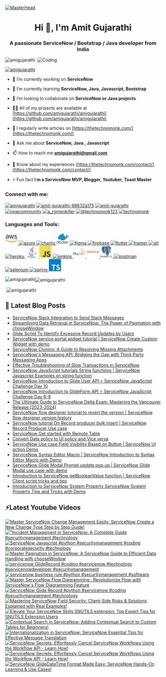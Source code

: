 
[![MasterHead](https://i.gifer.com/origin/22/22657b8a577f858827c5d46dac32cf53.gif)](https://amigujarathi.io)

<h1 align="center">Hi 👋, I'm Amit Gujarathi</h1>
<h3 align="center">A passionate ServiceNow / Bootstrap / Java developer from India</h3>
<img align="right" alt="Coding" width="400" src="https://cdn.filestackcontent.com/efbSR18hT5uRKuo0zoMA">

<p align="left"> <img src="https://komarev.com/ghpvc/?username=amigujarathi&label=Profile%20views&color=0e75b6&style=flat" alt="amigujarathi" /> </p>

<p align="left"> <a href="https://twitter.com/amigujarathi" target="blank"><img src="https://img.shields.io/twitter/follow/amigujarathi?logo=twitter&style=for-the-badge" alt="amigujarathi" /></a> </p>

- 🔭 I’m currently working on **ServiceNow**

- 🌱 I’m currently learning **ServiceNow, Java, Javascript, Bootstrap**

- 👯 I’m looking to collaborate on **ServiceNow or Java projects**

- 👨‍💻 All of my projects are available at [https://github.com/amigujarathi/amigujarathi](https://github.com/amigujarathi/amigujarathi)

- 📝 I regularly write articles on [https://thetechnomonk.com/](https://thetechnomonk.com/)

- 💬 Ask me about **ServiceNow, Java , Javascript**

- 📫 How to reach me **amigujarathi@gmail.com**

- 📄 Know about my experiences [https://thetechnomonk.com/contact/](https://thetechnomonk.com/contact/)

- ⚡ Fun fact **I m a ServiceNow MVP, Blogger, Youtuber, Toast Master**

<h3 align="left">Connect with me:</h3>
<p align="left">
<a href="https://twitter.com/amigujarathi" target="blank"><img align="center" src="https://raw.githubusercontent.com/rahuldkjain/github-profile-readme-generator/master/src/images/icons/Social/twitter.svg" alt="amigujarathi" height="30" width="40" /></a>
<a href="https://linkedin.com/in/amit-gujarathi-98632a175" target="blank"><img align="center" src="https://raw.githubusercontent.com/rahuldkjain/github-profile-readme-generator/master/src/images/icons/Social/linked-in-alt.svg" alt="amit-gujarathi-98632a175" height="30" width="40" /></a>
<a href="https://stackoverflow.com/users/amit-gujarathi" target="blank"><img align="center" src="https://raw.githubusercontent.com/rahuldkjain/github-profile-readme-generator/master/src/images/icons/Social/stack-overflow.svg" alt="amit-gujarathi" height="30" width="40" /></a>
<a href="https://www.servicenow.com/community/user/viewprofilepage/user-id/265565" target="blank"><img align="center" src="https://raw.githubusercontent.com/rahuldkjain/github-profile-readme-generator/master/src/images/icons/Social/codesandbox.svg" alt="nowcommunity" height="30" width="40" /></a>
<a href="https://instagram.com/a_romeokiller" target="blank"><img align="center" src="https://raw.githubusercontent.com/rahuldkjain/github-profile-readme-generator/master/src/images/icons/Social/instagram.svg" alt="a_romeokiller" height="30" width="40" /></a>
<a href="https://medium.com/@technomonk123" target="blank"><img align="center" src="https://raw.githubusercontent.com/rahuldkjain/github-profile-readme-generator/master/src/images/icons/Social/medium.svg" alt="@technomonk123" height="30" width="40" /></a>
<a href="https://www.youtube.com/c/technomonk" target="blank"><img align="center" src="https://raw.githubusercontent.com/rahuldkjain/github-profile-readme-generator/master/src/images/icons/Social/youtube.svg" alt="technomonk" height="30" width="40" /></a>
</p>

<h3 align="left">Languages and Tools:</h3>
<p align="left"> <a href="https://aws.amazon.com" target="_blank" rel="noreferrer"> <img src="https://raw.githubusercontent.com/devicons/devicon/master/icons/amazonwebservices/amazonwebservices-original-wordmark.svg" alt="aws" width="40" height="40"/> </a> <a href="https://azure.microsoft.com/en-in/" target="_blank" rel="noreferrer"> <img src="https://www.vectorlogo.zone/logos/microsoft_azure/microsoft_azure-icon.svg" alt="azure" width="40" height="40"/> </a> <a href="https://www.chartjs.org" target="_blank" rel="noreferrer"> <img src="https://www.chartjs.org/media/logo-title.svg" alt="chartjs" width="40" height="40"/> </a> <a href="https://www.docker.com/" target="_blank" rel="noreferrer"> <img src="https://raw.githubusercontent.com/devicons/devicon/master/icons/docker/docker-original-wordmark.svg" alt="docker" width="40" height="40"/> </a> <a href="https://www.figma.com/" target="_blank" rel="noreferrer"> <img src="https://www.vectorlogo.zone/logos/figma/figma-icon.svg" alt="figma" width="40" height="40"/> </a> <a href="https://firebase.google.com/" target="_blank" rel="noreferrer"> <img src="https://www.vectorlogo.zone/logos/firebase/firebase-icon.svg" alt="firebase" width="40" height="40"/> </a> <a href="https://flutter.dev" target="_blank" rel="noreferrer"> <img src="https://www.vectorlogo.zone/logos/flutterio/flutterio-icon.svg" alt="flutter" width="40" height="40"/> </a> <a href="https://www.framer.com/" target="_blank" rel="noreferrer"> <img src="https://www.vectorlogo.zone/logos/framer/framer-icon.svg" alt="framer" width="40" height="40"/> </a> <a href="https://git-scm.com/" target="_blank" rel="noreferrer"> <img src="https://www.vectorlogo.zone/logos/git-scm/git-scm-icon.svg" alt="git" width="40" height="40"/> </a> <a href="https://heroku.com" target="_blank" rel="noreferrer"> <img src="https://www.vectorlogo.zone/logos/heroku/heroku-icon.svg" alt="heroku" width="40" height="40"/> </a> <a href="https://www.java.com" target="_blank" rel="noreferrer"> <img src="https://raw.githubusercontent.com/devicons/devicon/master/icons/java/java-original.svg" alt="java" width="40" height="40"/> </a> <a href="https://developer.mozilla.org/en-US/docs/Web/JavaScript" target="_blank" rel="noreferrer"> <img src="https://raw.githubusercontent.com/devicons/devicon/master/icons/javascript/javascript-original.svg" alt="javascript" width="40" height="40"/> </a> <a href="https://www.jenkins.io" target="_blank" rel="noreferrer"> <img src="https://www.vectorlogo.zone/logos/jenkins/jenkins-icon.svg" alt="jenkins" width="40" height="40"/> </a> <a href="https://www.mysql.com/" target="_blank" rel="noreferrer"> <img src="https://raw.githubusercontent.com/devicons/devicon/master/icons/mysql/mysql-original-wordmark.svg" alt="mysql" width="40" height="40"/> </a> <a href="https://www.oracle.com/" target="_blank" rel="noreferrer"> <img src="https://raw.githubusercontent.com/devicons/devicon/master/icons/oracle/oracle-original.svg" alt="oracle" width="40" height="40"/> </a> <a href="https://www.postgresql.org" target="_blank" rel="noreferrer"> <img src="https://raw.githubusercontent.com/devicons/devicon/master/icons/postgresql/postgresql-original-wordmark.svg" alt="postgresql" width="40" height="40"/> </a> <a href="https://postman.com" target="_blank" rel="noreferrer"> <img src="https://www.vectorlogo.zone/logos/getpostman/getpostman-icon.svg" alt="postman" width="40" height="40"/> </a> <a href="https://www.selenium.dev" target="_blank" rel="noreferrer"> <img src="https://raw.githubusercontent.com/detain/svg-logos/780f25886640cef088af994181646db2f6b1a3f8/svg/selenium-logo.svg" alt="selenium" width="40" height="40"/> </a> <a href="https://spring.io/" target="_blank" rel="noreferrer"> <img src="https://www.vectorlogo.zone/logos/springio/springio-icon.svg" alt="spring" width="40" height="40"/> </a> <a href="https://www.typescriptlang.org/" target="_blank" rel="noreferrer"> <img src="https://raw.githubusercontent.com/devicons/devicon/master/icons/typescript/typescript-original.svg" alt="typescript" width="40" height="40"/> </a> </p>



<p><img align="left" src="https://github-readme-stats.vercel.app/api/top-langs?username=amigujarathi&show_icons=true&locale=en&layout=compact" alt="amigujarathi" /></p>
<p><img align="center" src="https://github-readme-streak-stats.herokuapp.com/?user=amigujarathi&" alt="amigujarathi" /></p>
<p>&nbsp;<img align="center" src="https://github-readme-stats.vercel.app/api?username=amigujarathi&show_icons=true&locale=en" alt="amigujarathi" /></p>


## 📕 Latest Blog Posts
<!-- BLOG-POST-LIST:START -->
- [ServiceNow Slack Integration to Send Slack Messages](https://www.servicenow.com/community/developer-articles/servicenow-slack-integration-to-send-slack-messages/ta-p/2837954)
- [Streamlining Data Retrieval in ServiceNow: The Power of Pagination with chooseWindow](https://www.servicenow.com/community/developer-articles/streamlining-data-retrieval-in-servicenow-the-power-of/ta-p/2827351)
- [Glide Script To Identify Excessive Record Updates by Users](https://www.servicenow.com/community/developer-articles/glide-script-to-identify-excessive-record-updates-by-users/ta-p/2827660)
- [ServiceNow service portal widget tutorial | ServiceNow Create Custom Widget with demo](https://www.servicenow.com/community/developer-articles/servicenow-service-portal-widget-tutorial-servicenow-create/ta-p/2373674)
- [ServiceNow Cloning: A Guide to Resolving Missing Attachments](https://www.servicenow.com/community/developer-articles/servicenow-cloning-a-guide-to-resolving-missing-attachments/ta-p/2759058)
- [ServiceNow&#39;s Messaging API: Bridging the Gap with Third-Party Messaging Apps](https://www.servicenow.com/community/developer-articles/servicenow-s-messaging-api-bridging-the-gap-with-third-party/ta-p/2670861)
- [Effective Troubleshooting of Slow Transactions in ServiceNow](https://www.servicenow.com/community/developer-articles/effective-troubleshooting-of-slow-transactions-in-servicenow/ta-p/2748206)
- [ServiceNow JavaScript tutorials String functions | ServiceNow Javascript Examples on string function](https://www.servicenow.com/community/developer-articles/servicenow-javascript-tutorials-string-functions-servicenow/ta-p/2373677)
- [ServiceNow Introduction to Glide User API = ServiceNow JavaScript Challenge Day 10](https://www.servicenow.com/community/developer-articles/servicenow-introduction-to-glide-user-api-servicenow-javascript/ta-p/2388703)
- [ServiceNow Introduction to GlideForm API = ServiceNow JavaScript Challenge Day 6-9](https://www.servicenow.com/community/developer-articles/servicenow-introduction-to-glideform-api-servicenow-javascript/ta-p/2388700)
- [The Ultimate Guide to ServiceNow Delta Exam: Mastering the Vancouver Release &lpar;2023-2024&rpar;](https://www.servicenow.com/community/community-resources/the-ultimate-guide-to-servicenow-delta-exam-mastering-the/ta-p/2733371)
- [ServiceNow flow designer tutorial to revert the version | ServiceNow flow designer version history](https://www.servicenow.com/community/developer-articles/servicenow-flow-designer-tutorial-to-revert-the-version/ta-p/2373668)
- [ServiceNow tutorial On Record producer bulk insert | ServiceNow Record Producer Use case](https://www.servicenow.com/community/developer-articles/servicenow-tutorial-on-record-producer-bulk-insert-servicenow/ta-p/2373662)
- [ServiceNow Get started with Remote Table](https://www.servicenow.com/community/developer-articles/servicenow-get-started-with-remote-table/ta-p/2373659)
- [Convert Data policy to UI policy and Vice versa](https://www.servicenow.com/community/developer-articles/convert-data-policy-to-ui-policy-and-vice-versa/ta-p/2367689)
- [ServiceNow Use case Field Visibility Based on Button | ServiceNow UI action Demo](https://www.servicenow.com/community/developer-articles/servicenow-use-case-field-visibility-based-on-button-servicenow/ta-p/2362758)
- [ServiceNow Syntax Editor Macro | ServiceNow Introduction to Syntax Editor Macro with Demo](https://www.servicenow.com/community/developer-articles/servicenow-syntax-editor-macro-servicenow-introduction-to-syntax/ta-p/2362756)
- [ServiceNow Glide Modal Prompt update pop up | ServiceNow Glide Modal use case with demo](https://www.servicenow.com/community/developer-articles/servicenow-glide-modal-prompt-update-pop-up-servicenow-glide/ta-p/2362755)
- [Introduction to ServiceNow getBooleanValue function | ServiceNow Client script tricks and tips](https://www.servicenow.com/community/developer-articles/introduction-to-servicenow-getbooleanvalue-function-servicenow/ta-p/2362754)
- [Introduction to ServiceNow System Property ServiceNow System Property Tips and Tricks with Demo](https://www.servicenow.com/community/developer-articles/introduction-to-servicenow-system-property-servicenow-system/ta-p/2362750)
<!-- BLOG-POST-LIST:END -->


## ⚡Latest Youtube Videos

<!-- BEGIN YOUTUBE-CARDS -->
[![Master ServiceNow Change Management Easily: ServiceNow Create a New Change Type Step by Step Guide!](https://ytcards.demolab.com/?id=8lEeOik73ts&title=Master+ServiceNow+Change+Management+Easily%3A+ServiceNow+Create+a+New+Change+Type+Step+by+Step+Guide%21&lang=en&timestamp=1709821806&background_color=%230d1117&title_color=%23ffffff&stats_color=%23dedede&max_title_lines=1&width=250&border_radius=5 "Master ServiceNow Change Management Easily: ServiceNow Create a New Change Type Step by Step Guide!")](https://www.youtube.com/watch?v=8lEeOik73ts)
[!["Incident Management in ServiceNow: A Complete Guide #securitymanagement #technology](https://ytcards.demolab.com/?id=_gtbCguxawU&title=%22Incident+Management+in+ServiceNow%3A+A+Complete+Guide+%23securitymanagement+%23technology&lang=en&timestamp=1709785811&background_color=%230d1117&title_color=%23ffffff&stats_color=%23dedede&max_title_lines=1&width=250&border_radius=5 "\"Incident Management in ServiceNow: A Complete Guide #securitymanagement #technology")](https://www.youtube.com/watch?v=_gtbCguxawU)
[![ServiceNow Javascript  #python #securitymanagement #coding #corporatesecurity #technology](https://ytcards.demolab.com/?id=W_7fgdOcRwI&title=ServiceNow+Javascript++%23python+%23securitymanagement+%23coding+%23corporatesecurity+%23technology&lang=en&timestamp=1709720881&background_color=%230d1117&title_color=%23ffffff&stats_color=%23dedede&max_title_lines=1&width=250&border_radius=5 "ServiceNow Javascript  #python #securitymanagement #coding #corporatesecurity #technology")](https://www.youtube.com/watch?v=W_7fgdOcRwI)
[![Master Pagination in ServiceNow: A ServiceNow Guide to Efficient Data Handling with chooseWindow](https://ytcards.demolab.com/?id=tAKG5jCWOik&title=Master+Pagination+in+ServiceNow%3A+A+ServiceNow+Guide+to+Efficient+Data+Handling+with+chooseWindow&lang=en&timestamp=1708007411&background_color=%230d1117&title_color=%23ffffff&stats_color=%23dedede&max_title_lines=1&width=250&border_radius=5 "Master Pagination in ServiceNow: A ServiceNow Guide to Efficient Data Handling with chooseWindow")](https://www.youtube.com/watch?v=tAKG5jCWOik)
[![servicenow GlideRecord #coding #servicenow #technology #servicenowdeveloper #securitymanagement](https://ytcards.demolab.com/?id=LDaeQDMkyrs&title=servicenow+GlideRecord+%23coding+%23servicenow+%23technology+%23servicenowdeveloper+%23securitymanagement&lang=en&timestamp=1707712209&background_color=%230d1117&title_color=%23ffffff&stats_color=%23dedede&max_title_lines=1&width=250&border_radius=5 "servicenow GlideRecord #coding #servicenow #technology #servicenowdeveloper #securitymanagement")](https://www.youtube.com/watch?v=LDaeQDMkyrs)
[![servicenow business rule #python #securitymanagement #software](https://ytcards.demolab.com/?id=lAldHOv2TFE&title=servicenow+business+rule+%23python+%23securitymanagement+%23software&lang=en&timestamp=1707453015&background_color=%230d1117&title_color=%23ffffff&stats_color=%23dedede&max_title_lines=1&width=250&border_radius=5 "servicenow business rule #python #securitymanagement #software")](https://www.youtube.com/watch?v=lAldHOv2TFE)
[![Master ServiceNow Flow Diagramming : Revolutionize Flow with ServiceNow's Flow Diagramming Feature](https://ytcards.demolab.com/?id=s8paoJdthR0&title=Master+ServiceNow+Flow+Diagramming+%3A+Revolutionize+Flow+with+ServiceNow%27s+Flow+Diagramming+Feature&lang=en&timestamp=1707402609&background_color=%230d1117&title_color=%23ffffff&stats_color=%23dedede&max_title_lines=1&width=250&border_radius=5 "Master ServiceNow Flow Diagramming : Revolutionize Flow with ServiceNow's Flow Diagramming Feature")](https://www.youtube.com/watch?v=s8paoJdthR0)
[![ServiceNow Glide Record  #python #servicenow #coding #securitymanagement #technology](https://ytcards.demolab.com/?id=KHcchnCKjcg&title=ServiceNow+Glide+Record++%23python+%23servicenow+%23coding+%23securitymanagement+%23technology&lang=en&timestamp=1706725754&background_color=%230d1117&title_color=%23ffffff&stats_color=%23dedede&max_title_lines=1&width=250&border_radius=5 "ServiceNow Glide Record  #python #servicenow #coding #securitymanagement #technology")](https://www.youtube.com/watch?v=KHcchnCKjcg)
[![Mastering ServiceNow Field Security: Client-Side Risks & Solutions Explained with Real Examples!](https://ytcards.demolab.com/?id=O_ONyq0b8RI&title=Mastering+ServiceNow+Field+Security%3A+Client-Side+Risks+%26+Solutions+Explained+with+Real+Examples%21&lang=en&timestamp=1704810608&background_color=%230d1117&title_color=%23ffffff&stats_color=%23dedede&max_title_lines=1&width=250&border_radius=5 "Mastering ServiceNow Field Security: Client-Side Risks & Solutions Explained with Real Examples!")](https://www.youtube.com/watch?v=O_ONyq0b8RI)
[![Elevate Your ServiceNow Skills SNUTILS extension: Top Expert Tips for SNUTILS Extension Users](https://ytcards.demolab.com/?id=vPoCXSr0Bnk&title=Elevate+Your+ServiceNow+Skills+SNUTILS+extension%3A+Top+Expert+Tips+for+SNUTILS+Extension+Users&lang=en&timestamp=1702009812&background_color=%230d1117&title_color=%23ffffff&stats_color=%23dedede&max_title_lines=1&width=250&border_radius=5 "Elevate Your ServiceNow Skills SNUTILS extension: Top Expert Tips for SNUTILS Extension Users")](https://www.youtube.com/watch?v=vPoCXSr0Bnk)
[![Contextual Search in ServiceNow: Adding Contextual Search to Custom Tables for Beginners!](https://ytcards.demolab.com/?id=3oVDw_LQYI0&title=Contextual+Search+in+ServiceNow%3A+Adding+Contextual+Search+to+Custom+Tables+for+Beginners%21&lang=en&timestamp=1700749808&background_color=%230d1117&title_color=%23ffffff&stats_color=%23dedede&max_title_lines=1&width=250&border_radius=5 "Contextual Search in ServiceNow: Adding Contextual Search to Custom Tables for Beginners!")](https://www.youtube.com/watch?v=3oVDw_LQYI0)
[![Internationalization in ServiceNow: ServiceNow Essential Tips for Effective Message Translation](https://ytcards.demolab.com/?id=jB6SF78IM1k&title=Internationalization+in+ServiceNow%3A+ServiceNow+Essential+Tips+for+Effective+Message+Translation&lang=en&timestamp=1700145007&background_color=%230d1117&title_color=%23ffffff&stats_color=%23dedede&max_title_lines=1&width=250&border_radius=5 "Internationalization in ServiceNow: ServiceNow Essential Tips for Effective Message Translation")](https://www.youtube.com/watch?v=jB6SF78IM1k)
[![ServiceNow Secrets: Effortlessly Cancel ServiceNow Workflows Using the Workflow API - Learn How!](https://ytcards.demolab.com/?id=V7u5uIxTBvA&title=ServiceNow+Secrets%3A+Effortlessly+Cancel+ServiceNow+Workflows+Using+the+Workflow+API+-+Learn+How%21&lang=en&timestamp=1698762609&background_color=%230d1117&title_color=%23ffffff&stats_color=%23dedede&max_title_lines=1&width=250&border_radius=5 "ServiceNow Secrets: Effortlessly Cancel ServiceNow Workflows Using the Workflow API - Learn How!")](https://www.youtube.com/watch?v=V7u5uIxTBvA)
[![ServiceNow Secrets: Effortlessly Cancel ServiceNow Workflows Using the Workflow API - Learn How!](https://ytcards.demolab.com/?id=nTuZ-w_cfsg&title=ServiceNow+Secrets%3A+Effortlessly+Cancel+ServiceNow+Workflows+Using+the+Workflow+API+-+Learn+How%21&lang=en&timestamp=1698330608&background_color=%230d1117&title_color=%23ffffff&stats_color=%23dedede&max_title_lines=1&width=250&border_radius=5 "ServiceNow Secrets: Effortlessly Cancel ServiceNow Workflows Using the Workflow API - Learn How!")](https://www.youtube.com/watch?v=nTuZ-w_cfsg)
[![ServiceNow GlideDateTime Format Made Easy: ServiceNow Hands-On Learning & Use Cases!](https://ytcards.demolab.com/?id=rEwOktAvtcA&title=ServiceNow+GlideDateTime+Format+Made+Easy%3A+ServiceNow+Hands-On+Learning+%26+Use+Cases%21&lang=en&timestamp=1697682609&background_color=%230d1117&title_color=%23ffffff&stats_color=%23dedede&max_title_lines=1&width=250&border_radius=5 "ServiceNow GlideDateTime Format Made Easy: ServiceNow Hands-On Learning & Use Cases!")](https://www.youtube.com/watch?v=rEwOktAvtcA)
<!-- END YOUTUBE-CARDS -->

